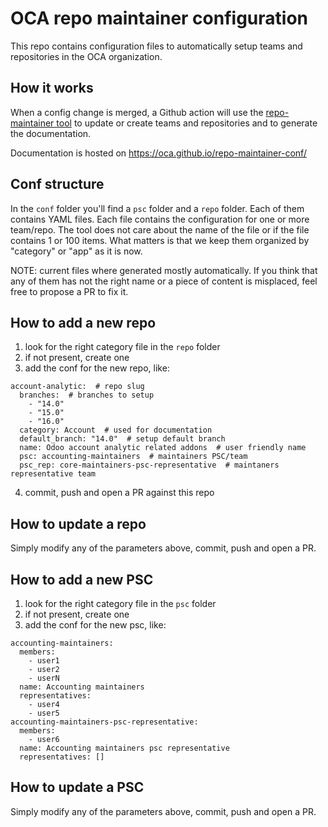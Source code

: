 # OCA repo maintainer configuration

This repo contains configuration files to automatically setup teams and repositories in the OCA organization.

## How it works
When a config change is merged, a Github action will use the [repo-maintainer tool](https://github.com/OCA/repo-maintaine)
to update or create teams and repositories and to generate the documentation.

Documentation is hosted on https://oca.github.io/repo-maintainer-conf/

## Conf structure

In the `conf` folder you'll find a `psc` folder and a `repo` folder.
Each of them contains YAML files. Each file contains the configuration for one or more team/repo.
The tool does not care about the name of the file or if the file contains 1 or 100 items.
What matters is that we keep them organized by "category" or "app" as it is now.

NOTE: current files where generated mostly automatically.
If you think that any of them has not the right name or a piece of content is misplaced,
feel free to propose a PR to fix it.

## How to add a new repo

1. look for the right category file in the `repo` folder
2. if not present, create one
3. add the conf for the new repo, like:
```
account-analytic:  # repo slug
  branches:  # branches to setup
    - "14.0"
    - "15.0"
    - "16.0"
  category: Account  # used for documentation
  default_branch: "14.0"  # setup default branch
  name: Odoo account analytic related addons  # user friendly name
  psc: accounting-maintainers  # maintainers PSC/team
  psc_rep: core-maintainers-psc-representative  # maintaners representative team
```
4. commit, push and open a PR against this repo

## How to update a repo

Simply modify any of the parameters above, commit, push and open a PR.

## How to add a new PSC

1. look for the right category file in the `psc` folder
2. if not present, create one
3. add the conf for the new psc, like:
```
accounting-maintainers:
  members:
    - user1
    - user2
    - userN
  name: Accounting maintainers
  representatives:
    - user4
    - user5
accounting-maintainers-psc-representative:
  members:
    - user6
  name: Accounting maintainers psc representative
  representatives: []
```

## How to update a PSC

Simply modify any of the parameters above, commit, push and open a PR.
